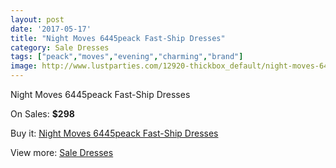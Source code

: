 ```yaml
---
layout: post
date: '2017-05-17'
title: "Night Moves 6445peack Fast-Ship Dresses"
category: Sale Dresses
tags: ["peack","moves","evening","charming","brand"]
image: http://www.lustparties.com/12920-thickbox_default/night-moves-6445peack-fast-ship-dresses.jpg
---
```

Night Moves 6445peack Fast-Ship Dresses

On Sales: **$298**
<a href="https://www.lustparties.com/en/sale-dresses/4894-night-moves-6445peack-fast-ship-dresses.html"><amp-img layout="responsive" width="600" height="600" src="//www.lustparties.com/12920-thickbox_default/night-moves-6445peack-fast-ship-dresses.jpg" alt="Night Moves 6445peack Fast-Ship Dresses 0" /></a>
<a href="https://www.lustparties.com/en/sale-dresses/4894-night-moves-6445peack-fast-ship-dresses.html"><amp-img layout="responsive" width="600" height="600" src="//www.lustparties.com/12921-thickbox_default/night-moves-6445peack-fast-ship-dresses.jpg" alt="Night Moves 6445peack Fast-Ship Dresses 1" /></a>

Buy it: [Night Moves 6445peack Fast-Ship Dresses](https://www.lustparties.com/en/sale-dresses/4894-night-moves-6445peack-fast-ship-dresses.html "Night Moves 6445peack Fast-Ship Dresses")

View more: [Sale Dresses](https://www.lustparties.com/en/30-sale-dresses "Sale Dresses")